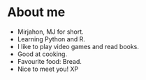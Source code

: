 # About me

- Mirjahon, MJ for short.
- Learning Python and R.
- I like to play video games and read books.
- Good at cooking.
- Favourite food: Bread.
- Nice to meet you! XP
